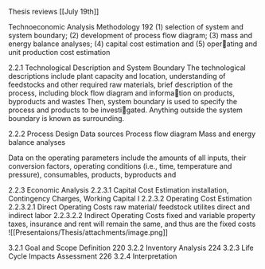 
Thesis reviews
[[July 19th]]

Technoeconomic Analysis Methodology 192
(1) selection of system and system boundary; (2) development of process flow diagram;
(3) mass and energy balance analyses; (4) capital cost estimation and (5) oper￾ating and unit production cost estimation


2.2.1 Technological Description and System Boundary
The technological descriptions include plant capacity
and location, understanding of feedstocks and other required raw materials,
brief description of the process, including block flow diagram and informa￾tion on products, byproducts and wastes
Then, system boundary is used to specify the process and products to be investi￾gated. Anything outside the system boundary is known as surrounding.

2.2.2 Process Design 
Data sources
Process flow diagram
Mass and energy balance analyses

Data on the operating parameters include the
amounts of all inputs, their conversion factors, operating conditions (i.e.,
time, temperature and pressure), consumables, products, byproducts and

2.2.3 Economic Analysis
2.2.3.1 Capital Cost Estimation
installation, Contingency Charges, Working Capital I
2.2.3.2 Operating Cost Estimation
2.2.3.2.1 Direct Operating Costs
raw material/ feedstock
utilites
direct and indirect labor
2.2.3.2.2 Indirect Operating Costs
fixed and variable 
property taxes, insurance
and rent will remain the same, and thus are the fixed costs
![[Presentaions/Thesis/attachments/image.png]]



3.2.1 Goal and Scope Definition 220
3.2.2 Inventory Analysis 224
3.2.3 Life Cycle Impacts Assessment 226
3.2.4 Interpretation

